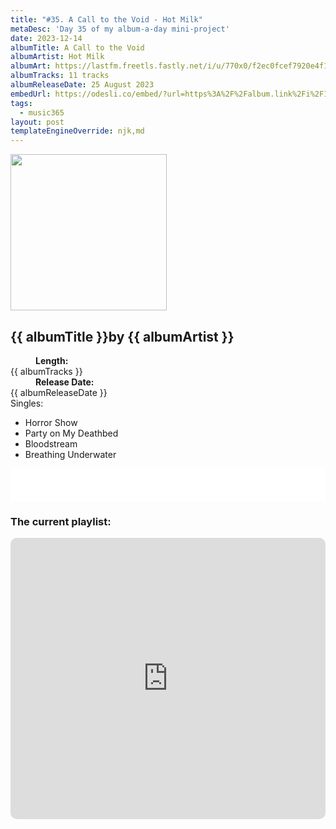 ```yaml
---
title: "#35. A Call to the Void - Hot Milk"
metaDesc: 'Day 35 of my album-a-day mini-project'
date: 2023-12-14
albumTitle: A Call to the Void
albumArtist: Hot Milk
albumArt: https://lastfm.freetls.fastly.net/i/u/770x0/f2ec0fcef7920e4f177cf92b9d00100f.jpg#f2ec0fcef7920e4f177cf92b9d00100f
albumTracks: 11 tracks
albumReleaseDate: 25 August 2023
embedUrl: https://odesli.co/embed/?url=https%3A%2F%2Falbum.link%2Fi%2F1679052751&theme=light
tags:
  - music365
layout: post
templateEngineOverride: njk,md
---
```

<aside class="album-profile">
  <div class="album-profile__image">
    <img class="album-image" width="250" height="250" crossorigin="anonymous" src="{{ albumArt }}"/>
  </div>
  <div class="aside__content">
    <h1><strong>{{ albumTitle }}</strong>by {{ albumArtist }}</h1>
    <dl>
      <div>
        <dd><strong>Length:</strong></dd>
        <dt>{{ albumTracks }}</dt>
      </div>
      <div>
        <dd><strong>Release Date:</strong></dd>
        <dt>{{ albumReleaseDate }}</dt>
      </div>
      <div class="singles">
        <span>Singles:</span>
        <ul>
          <li>Horror Show</li>
          <li>Party on My Deathbed</li>
          <li>Bloodstream</li>
          <li>Breathing Underwater</li>
        </ul>
      </div>
    </dl>
    <div class="color-grid">
      <div class="color-grid__container">
					<span class="color color--1"></span>
					<span class="color color--2"></span>
					<span class="color color--3"></span>
      </div>
    </div>
  </div>
</aside>

<iframe width="100%" height="52" src={{ embedUrl }} frameborder="0" allowfullscreen sandbox="allow-same-origin allow-scripts allow-presentation allow-popups allow-popups-to-escape-sandbox" allow="clipboard-read; clipboard-write"></iframe>

### The current playlist:

<iframe allow="autoplay *; encrypted-media *; fullscreen *; clipboard-write" frameborder="0" height="450" style="width:100%;max-width:660px;overflow:hidden;border-radius:10px;" sandbox="allow-forms allow-popups allow-same-origin allow-scripts allow-storage-access-by-user-activation allow-top-navigation-by-user-activation" src="https://embed.music.apple.com/gb/playlist/music365/pl.u-AkAmEd9ix4MAZYJ"></iframe>
